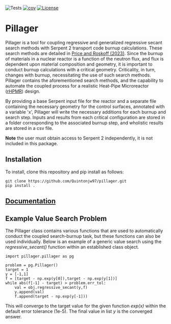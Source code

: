![Tests](https://github.com/Quintonjw97/pillager/actions/workflows/run-tests.yml/badge.svg)
[![cov](https://quintonjw97.github.io/pillager/badges/coverage.svg)](https://github.com/quintonjw97/pillager/actions)
[![License](https://img.shields.io/badge/License-BSD%203--Clause-blue.svg)](https://opensource.org/licenses/BSD-3-Clause)

# Pillager

Pillager is a tool for coupling regressive and generalized regressive secant search methods with Serpent 2 transport code burnup calculations. These search methods are detailed in [Price and Roskoff (2023)](https://www.sciencedirect.com/science/article/abs/pii/S014919702300166X). Since the burnup of materials in a nuclear reactor is a function of the neutron flux, and flux is dependent upon material composition and geometry, it is important to conduct burnup calculations with a critical geometry. Criticality, in turn, changes with burnup, necessitating the use of such search methods. Pillager contains the aforementioned search methods, and the capability to automate the coupled process for a realistic Heat-Pipe Microreactor ([rHPMR](https://www.osti.gov/biblio/2367263)) design.

By providing a base Serpent input file for the reactor and a separate file containing the necessary geometry for the control surfaces, annotated with a variable 'x', Pillager will write the necessary additions for each burnup and search step. Inputs and results from each critical configuration are stored in a folder corresponding to the associated burnup step, and wholistic results are stored in a csv file.

<b>Note</b> the user must obtain access to Serpent 2 independently, it is not included in this package.

## Installation 

To install, clone this repository and pip install as follows:
```
git clone https://github.com/Quintonjw97/pillager.git
pip install .
```

## [Documentation](https://quintonjw97.github.io/pillager/)

## Example Value Search Problem

The Pillager class contains various functions that are used to automatically conduct the coupled search-burnup task, but these functions can also be used individually. Below is an example of a generic value search using the <i>regressive_secant()</i> function within an established class object.

```
import pillager.pillager as pg

problem = pg.Pillager()
target = 1
y = [-1,1]
f = [target - np.exp(y[0]),target - np.exp(y[1])]
while abs(f[-1] - target) > problem.err_tol:
    val = obj.regressive_secant(y,f)
    y.append(val)
    f.append(target - np.exp(y[-1]))
```
This will converge to the target value for the given function <i>exp(x)</i> within the default error tolerance (1e-5). The final value in list <i>y</i> is the converged answer.
